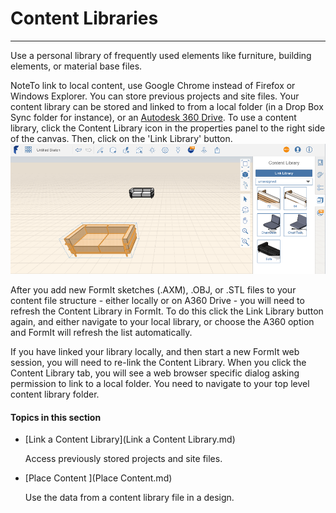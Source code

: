 # Content Libraries

----

Use a personal library of frequently used elements like furniture, building elements, or material base files.
 
NoteTo link to local content, use Google Chrome instead of Firefox or Windows Explorer.
You can store previous projects and site files. Your content library can be stored and linked to from a local folder (in a Drop Box Sync folder for instance), or an [Autodesk 360 Drive](https://360.autodesk.com). To use a content library, click the Content Library icon in the properties panel to the right side of the canvas. Then, click on the 'Link Library' button.![](Images/GUID-FC74216E-0452-400D-97C6-52BBCEC19C38-low.png)

After you add new FormIt sketches (.AXM), .OBJ, or .STL files to your content file structure - either locally or on A360 Drive - you will need to refresh the Content Library in FormIt. To do this click the Link Library button again, and either navigate to your local library, or choose the A360 option and FormIt will refresh the list automatically.

If you have linked your library locally, and then start a new FormIt web session, you will need to re-link the Content Library. When you click the Content Library tab, you will see a web browser specific dialog asking permission to link to a local folder. You need to navigate to your top level content library folder.

  

#### Topics in this section

* [Link a Content Library](Link a Content Library.md)
    
    Access previously stored projects and site files.
* [Place Content ](Place Content.md)
    
    Use the data from a content library file in a design.

